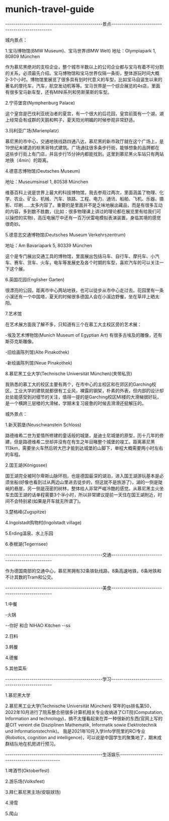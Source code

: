 # munich-travel-guide
------------------------------------------------景点------------------------------------------------
 
城内景点：
 
1.宝马博物馆(BMW Museum)、宝马世界(BMW Welt)
地址：Olympiapark 1, 80809 München

作为慕尼黑绝对的支柱企业，整个城市半数以上的公司企业都与宝马有着不可分割的关系，必须最先介绍。宝马博物馆和宝马世界仅隔一条街，整体游玩时间大概2-3个小时。博物馆里展览了很多具有划时代意义的车型，比如宝马自诞生以来的著名的摩托车，汽车，航空发动机等等。宝马世界是一个综合展览的4s店，里面有很多宝马新车型，还有MINI系列和劳斯莱斯的车型。
 
2.宁芬堡宫(Nymphenburg Palace)

这个皇宫是巴伐利亚统治者的夏宫，有一个很大的后花园，皇宫前面有一个湖，湖上经常会有成群的天鹅和鸭子，夏天阳光明媚的时候参观非常舒适。
 
3.玛利亚广场(Marienplatz)

慕尼黑的市中心，交通地铁线路四通八达，慕尼黑的新市政厅就在这个广场上，是19世纪末建造的棕黑哥特式建筑。广场通往很多条步行街，能够想象的品牌都在这些步行街上有门店，并且步行15分钟内都能找到。这里到慕尼黑火车站只有两站地铁（4min）的距离。

4.德意志博物馆(Deutsches Museum)

地址：Museumsinsel 1, 80538 München

维基百科上说是世界上最大的科技博物馆，我去参观过两次，里面涵盖了物理、化学、农业、矿业、机械、汽车、铁路、工程、电力、通讯、船舶、飞机、乐器、摄影、印刷......太多内容了。重要的是里面并不是乏味地展出藏品，而是有很多互动的内容，多到数不胜数，(比如：很多物理课上讲过的理论都在展览里有给我们可以操控的实物)，高压电展厅中还有一百万伏雷电模拟表演装置，身临其境的感觉很奇妙。

5.德意志交通博物馆(Deutsches Museum Verkehrszentrum)

地址：Am Bavariapark 5, 80339 München

这个是专门展出交通工具的博物馆，里面展出包括马车、自行车、摩托车、小汽车、赛车、货车、火车，电车等发展史及各个时期的车型，喜欢汽车的可以关注一下这个展。

6.英国花园(Englisher Garten)

很漂亮的公园，距离市中心两站地铁，也可以徒步从市中心走过去。花园里有一条小溪还有一个中国塔，夏天的时候很多德国人会在小溪边野餐，坐在草坪上晒太阳。
 
7.艺术馆

在艺术展方面我了解不多，只知道有三个在慕工大主校区旁的艺术展：

-埃及艺术博物馆(Munich Museum of Egyptian Art)
有很多古埃及的雕像，还有斯芬克斯雕像。

-旧绘画陈列馆(Alte Pinakothek)

-新绘画陈列馆(Neue Pinakothek)
 
8.慕尼黑工业大学(Technische Universität München)(夹带私货)

我熟悉的慕工大的校区主要有两个，在市中心的主校区和在郊区的Garching校区。工业大学的建筑就都很有工业风，裸露的钢架，朴素的外表，但内部的设计却处处能感受到对细节的关注，值得一提的是Garching校区MI楼的大滑梯很好玩，是一个横跨三层楼的大滑梯，学期末复习疲惫的时候去滑滑还挺解压的。

城外景点：

1.新天鹅堡(Neuschwanstein Schloss)

路德维希二世为爱情所修建的童话般的城堡，是迪士尼城堡的原型，历十几年的修建，但是路德维希二世却并没有在有生之年目睹整个城堡的竣工。距离慕尼黑113km，需要坐火车然后转大巴才能到达城堡的山脚下，单程大概需要两小时左右的车程。

2.国王湖(Königssee)

国王湖完全被阿尔卑斯山脉环抱，也是德国最深的湖泊，进入国王湖游玩基本是必须坐船(好像也看到过从两边山里进去徒步的，但这就不是旅游了)，湖的一侧是陡峭的悬崖，另一侧是茂密的树林，整体给人非常严峻冷酷的感觉。从慕尼黑主火坐车去国王湖的话单程需要3个半小时，所以非常建议提前一天住在国王湖附近，时间不会特别紧(如果是开车就无所谓了)。


3.楚格峰(Zugspitze)

4.Ingolstadt购物村(Ingolstadt village)

5.Erding温泉、水上乐园

6.泰根湖(Tegernsee)

------------------------------------------------交通------------------------------------------------

作为德国南部的交通中心，慕尼黑拥有32条铁轨线路，8条高速地铁，6条地铁和不计其数的Tram和公交。

------------------------------------------------美食------------------------------------------------

1.中餐

-火锅

--你好 和合 NIHAO Kitchen
--ss

2.日料

3.韩餐

4.德餐

5.其他菜系

------------------------------------------------学习------------------------------------------------

1.慕尼黑大学

2.慕尼黑工业大学(Technische Universität München) 常年的qs排名第50，2022年10月进行了院系整合把很多计算机相关专业收纳进了CIT院(Computation, Information and technology)，搞不太懂看起来在弄一种很新的东西(官网上写的是CIT vereint die Disziplinen Mathematik, Informatik sowie Elektrotechnik und Informationstechnik)。
我是2021年10月入学Info学院里的RCI专业(Robotics, cognition and intelligence)，可以说是中国学生的聚集地了，期末成群结队地在机房进行预习。

------------------------------------------------生活娱乐------------------------------------------------

1.啤酒节(Oktoberfest)

2.游乐场(Volksfest)

3.拜仁慕尼黑主场(安联球场)

4.滑雪

5.爬山
